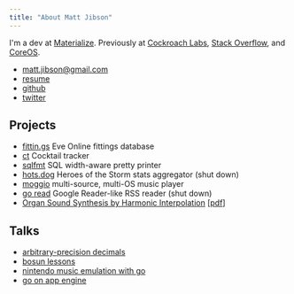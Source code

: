 ```yaml
---
title: "About Matt Jibson"
---
```


I'm a dev at [Materialize](https://materialize.io/).
Previously at
[Cockroach Labs](https://www.cockroachlabs.com/),
[Stack Overflow](https://stackoverflow.com/),
and [CoreOS](https://coreos.com/).

* [matt.jibson@gmail.com](mailto:matt.jibson@gmail.com)
* [resume](/resume.pdf)
* [github](https://github.com/mjibson/)
* [twitter](https://twitter.com/mjibson)

## Projects

* [fittin.gs](https://fittin.gs/) Eve Online fittings database
* [ct](https://ct.mattjibson.com) Cocktail tracker
* [sqlfmt](https://sqlfum.pt/) SQL width-aware pretty printer
* [hots.dog](https://github.com/mjibson/hots.dog/) Heroes of the Storm stats aggregator (shut down)
* [moggio](https://github.com/mjibson/moggio) multi-source, multi-OS music player
* [go read](https://github.com/mjibson/goread) Google Reader-like RSS reader (shut down)
* [Organ Sound Synthesis by Harmonic Interpolation](/pubs/schalmei) [[pdf](/pubs/schalmei/schalmei.pdf)]

## Talks

* [arbitrary-precision decimals](https://go-talks.appspot.com/github.com/mjibson/talks/apd/apd.slide#1)
* [bosun lessons](http://go-talks.appspot.com/github.com/mjibson/talks/bosun-lessons/bosun-lessons.slide#1)
* [nintendo music emulation with go](http://go-talks.appspot.com/github.com/mjibson/talks/nintendo-music-emulation-go/nintendo-music-emulation-go.slide#1)
* [go on app engine](http://go-talks.appspot.com/github.com/mjibson/talks/go-on-appengine/go-on-appengine.slide#1)
